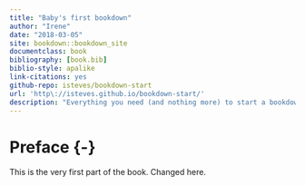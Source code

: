 ```yaml
--- 
title: "Baby's first bookdown"
author: "Irene"
date: "2018-03-05"
site: bookdown::bookdown_site
documentclass: book
bibliography: [book.bib]
biblio-style: apalike
link-citations: yes
github-repo: isteves/bookdown-start
url: 'http\://isteves.github.io/bookdown-start/'
description: "Everything you need (and nothing more) to start a bookdown book."
---
```


# Preface {-}

This is the very first part of the book. Changed here.
